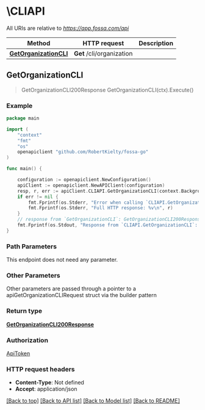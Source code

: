 # \CLIAPI

All URIs are relative to *https://app.fossa.com/api*

Method | HTTP request | Description
------------- | ------------- | -------------
[**GetOrganizationCLI**](CLIAPI.md#GetOrganizationCLI) | **Get** /cli/organization | 



## GetOrganizationCLI

> GetOrganizationCLI200Response GetOrganizationCLI(ctx).Execute()





### Example

```go
package main

import (
	"context"
	"fmt"
	"os"
	openapiclient "github.com/RobertKielty/fossa-go"
)

func main() {

	configuration := openapiclient.NewConfiguration()
	apiClient := openapiclient.NewAPIClient(configuration)
	resp, r, err := apiClient.CLIAPI.GetOrganizationCLI(context.Background()).Execute()
	if err != nil {
		fmt.Fprintf(os.Stderr, "Error when calling `CLIAPI.GetOrganizationCLI``: %v\n", err)
		fmt.Fprintf(os.Stderr, "Full HTTP response: %v\n", r)
	}
	// response from `GetOrganizationCLI`: GetOrganizationCLI200Response
	fmt.Fprintf(os.Stdout, "Response from `CLIAPI.GetOrganizationCLI`: %v\n", resp)
}
```

### Path Parameters

This endpoint does not need any parameter.

### Other Parameters

Other parameters are passed through a pointer to a apiGetOrganizationCLIRequest struct via the builder pattern


### Return type

[**GetOrganizationCLI200Response**](GetOrganizationCLI200Response.md)

### Authorization

[ApiToken](../README.md#ApiToken)

### HTTP request headers

- **Content-Type**: Not defined
- **Accept**: application/json

[[Back to top]](#) [[Back to API list]](../README.md#documentation-for-api-endpoints)
[[Back to Model list]](../README.md#documentation-for-models)
[[Back to README]](../README.md)


